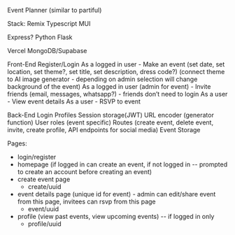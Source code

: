 Event Planner
(similar to partiful)

Stack:
Remix
Typescript
MUI

Express?
Python
Flask

Vercel
MongoDB/Supabase

Front-End
Register/Login
As a logged in user - Make an event (set date, set location, set theme?, set title, set description, dress code?) 
(connect theme to AI image generator - depending on admin selection will change background of the event)
As a logged in user (admin for event) - Invite friends (email, messages, whatsapp?) - friends don’t need to login
As a user - View event details
As a user - RSVP to event

Back-End 
Login Profiles
Session storage(JWT)
URL encoder (generator function)
User roles (event specific)
Routes (create event, delete event, invite, create profile, API endpoints for social media)
Event Storage


Pages:
- login/register
- homepage (if logged in can create an event, if not logged in -- prompted to create an account before creating an event)
- create event page
    - create/uuid
- event details page (unique id for event) - admin can edit/share event from this page, invitees can rsvp from this page
    - event/uuid
- profile (view past events, view upcoming events) -- if logged in only
    - profile/uuid